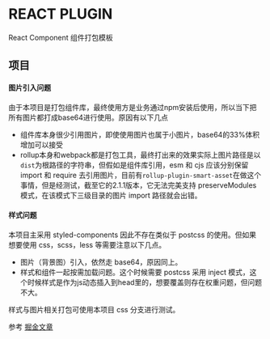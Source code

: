 # REACT PLUGIN

React Component 组件打包模板

## 项目

#### 图片引入问题
由于本项目是打包组件库，最终使用方是业务通过npm安装后使用，所以当下把所有图片都打成base64进行使用。原因有以下几点
* 组件库本身很少引用图片，即使使用图片也属于小图片，base64的33%体积增加可以接受
* rollup本身和webpack都是打包工具，最终打出来的效果实际上图片路径是以`dist`为根路径的字符串，但假如是组件库引用，esm 和 cjs 应该分别保留 import 和 require 去引用图片，目前有`rollup-plugin-smart-asset`在做这个事情，但是经测试，截至它的2.1.1版本，它无法完美支持 preserveModules 模式，在该模式下三级目录的图片 import 路径就会出错。

#### 样式问题
本项目主采用 styled-components 因此不存在类似于 postcss 的使用。但如果想要使用 css，scss，less 等需要注意以下几点。
* 图片（背景图）引入，依然走 base64，原因同上。
* 样式和组件一起按需加载问题。这个时候需要 postcss 采用 inject 模式，这个时候样式是作为js动态插入到head里的，想要覆盖则存在权重问题，但问题不大。

样式与图片相关打包可使用本项目 css 分支进行测试。

参考 [掘金文章](https://juejin.cn/post/6913715479160815623)


